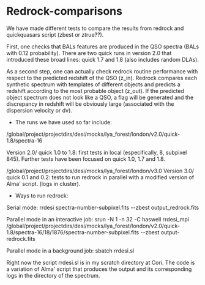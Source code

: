 # Redrock-comparisons

We have made different tests to compare the results from redrock and quickquasars script (zbest or ztrue??).

First, one checks that BALs features are produced in the QSO spectra (BALs with 0.12 probability). There are two quick runs in version 2.0 that introduced these broad lines: quick 1.7 and 1.8 (also includes random DLAs).

As a second step, one can actually check redrock routine performance with respect to the predicted redshift of the QSO (z_in). Redrock compares each synthetic spectrum with templates of different objects and predicts a redshift according to the most probable object (z_out). If the predicted object spectrum does not look like a QSO, a flag will be generated and the discrepancy in redshift will be obviously large (associated with the dispersion velocity or dv).

* The runs we have used so far include:

/global/project/projectdirs/desi/mocks/lya_forest/london/v2.0/quick-1.8/spectra-16

Version 2.0/ quick 1.0 to 1.8: first tests in local (especifically, 8, subpixel 845). Further tests have been focused on quick 1.0, 1.7 and 1.8.

/global/project/projectdirs/desi/mocks/lya_forest/london/v3.0
Version 3.0/ quick 0.1 and 0.2: tests to run redrock in parallel with a modified version of Alma' script. (logs in cluster).

* Ways to run redrock:
 
 Serial mode: 
 rrdesi spectra-number-subpixel.fits --zbest output_redrock.fits
 
 Parallel mode in an interactive job: 
 srun -N 1 -n 32 -C haswell rrdesi_mpi /global/project/projectdirs/desi/mocks/lya_forest/london/v2.0/quick-1.8/spectra-16/18/1876/spectra-number-subpixel.fits --zbest output-redrock.fits
 
 Parallel mode in a background job:
 sbatch rrdesi.sl
 
Right now the script rrdesi.sl is in my scratch directory at Cori. The code is a variation of Alma' script that produces the output and its corresponding logs in the directory of the spectrum.





